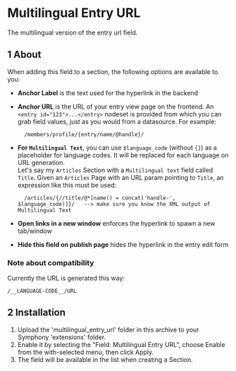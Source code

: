 Multilingual Entry URL
======================

The multilingual version of the entry url field.


## 1 About ##

When adding this field to a section, the following options are available to you:

* **Anchor Label** is the text used for the hyperlink in the backend
* **Anchor URL** is the URL of your entry view page on the frontend. An `<entry id="123">...</entry>` nodeset is provided from which you can grab field values, just as you would from a datasource. For example:

		/members/profile/{entry/name/@handle}/

* **For `Multilingual Text`**, you can use `$language_code` (without `{}`) as a placeholder for language codes. It will be replaced for each language on URL generation.<br />
Let's say my `Articles` Section with a `Multilingual text` field called `Title`. Given an `Articles` Page with an URL param pointing to `Title`, an expression like this must be used:

		/articles/{//title/@*[name() = concat('handle-', $language_code)]}/   --> make sure you know the XML output of Multilingual Text

* **Open links in a new window** enforces the hyperlink to spawn a new tab/window
* **Hide this field on publish page** hides the hyperlink in the entry edit form



### Note about compatibility ###

Currently the URL is generated this way:

    /__LANGUAGE-CODE__/URL



## 2 Installation ##
 
1. Upload the 'multilingual_entry_url' folder in this archive to your Symphony 'extensions' folder.
2. Enable it by selecting the "Field: Multilingual Entry URL", choose Enable from the with-selected menu, then click Apply.
3. The field will be available in the list when creating a Section.
